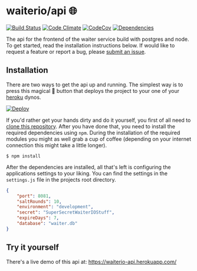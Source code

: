 # waiterio/api :globe_with_meridians:

[![Build Status](https://travis-ci.org/waiterio/api.svg?branch=master)](https://travis-ci.org/waiterio/api)
[![Code Climate](https://codeclimate.com/github/waiterio/api/badges/gpa.svg)](https://codeclimate.com/github/waiterio/api)
[![CodeCov](https://codecov.io/gh/waiterio/api/branch/development/graph/badge.svg)](https://codecov.io/gh/waiterio/api)
[![Dependencies](https://david-dm.org/waiterio/api.svg)](https://david-dm.org/waiterio/api)

The api for the frontend of the waiter service build with postgres and node. To get started, read the 
installation instructions below. If would like to request a feature or report a bug, please
[submit an issue](/waiterio/api/issues/new).

## Installation
There are two ways to get the api up and running. The simplest way is to press this magical :rainbow:
button that deploys the project to your one of your [heroku](https://heroku.com) dynos.

[![Deploy](https://www.herokucdn.com/deploy/button.svg)](https://heroku.com/deploy)

If you'd rather get your hands dirty and do it yourself, you first of all need to
[clone this repository](https://help.github.com/articles/cloning-a-repository/). After you have done that,
you need to install the required dependencies using `npm`. During the installation of the required modules
you might as well grab a cup of coffee (depending on your internet connection this might take a little longer).

```
$ npm install
```

After the dependencies are installed, all that's left is configuring the applications settings to your liking.
You can find the settings in the `settings.js` file in the projects root directory.

```json
{
	"port": 8081,
	"saltRounds": 10,
	"environment": "development",
	"secret": "SuperSecretWaiterIOStuff",
	"expireDays": 7,
	"database": "waiter.db"
}
```

## Try it yourself
There's a live demo of this api at: https://waiterio-api.herokuapp.com/
